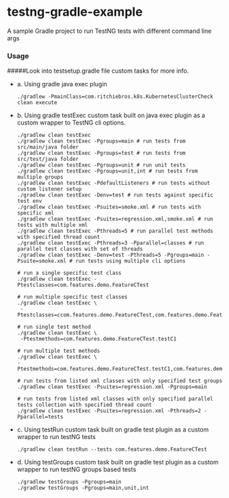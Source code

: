 # testng-gradle-example

A sample Gradle project to run TestNG tests with different command line args

### Usage

#####Look into testsetup.gradle file custom tasks for more info.
  
- a. Using gradle java exec plugin 
   ```
   ./gradlew -PmainClass=com.ritchiebros.k8s.KubernetesClusterCheck clean execute
   ```
- b. Using gradle testExec custom task built on java exec plugin as a custom wrapper to TestNG cli options. 
   ```
   ./gradlew clean testExec
   ./gradlew clean testExec -Pgroups=main # run tests from src/main/java folder
   ./gradlew clean testExec -Pgroups=test # run tests from src/test/java folder
   ./gradlew clean testExec -Pgroups=unit # run unit tests
   ./gradlew clean testExec -Pgroups=unit,int # run tests from multiple groups
   ./gradlew clean testExec -PdefaultListeners # run tests without custom listener setup
   ./gradlew clean testExec -Denv=test # run tests against specific test env
   ./gradlew clean testExec -Psuites=smoke.xml # run tests with specific xml
   ./gradlew clean testExec -Psuites=regression.xml,smoke.xml # run tests with multiple xml 
   ./gradlew clean testExec -Pthreads=5 # run parallel test methods with specified thread count
   ./gradlew clean testExec -Pthreads=3 -Pparallel=classes # run parallel test classes with set of threads 
   ./gradlew clean testExec -Denv=test -Pthreads=5 -Pgroups=main -Psuite=smoke.xml # run tests using multiple cli options

   # run a single specific test class
   ./gradlew clean testExec -Ptestclasses=com.features.demo.FeatureCTest
   
   # run multiple specific test classes
   ./gradlew clean testExec \
    -Ptestclasses=ccom.features.demo.FeatureCTest,com.features.demo.FeatureATest
   
   # run single test method
   ./gradlew clean testExec \
    -Ptestmethods=com.features.demo.FeatureCTest.testC1
   
   # run multiple test methods
   ./gradlew clean testExec \
   -Ptestmethods=com.features.demo.FeatureCTest.testC1,com.features.demo.FeatureATest.testA2

   # run tests from listed xml classes with only specified test groups
   ./gradlew clean testExec -Psuites=regression.xml -Pgroups=main
   
   # run tests from listed xml classes with only specified parallel tests collection with specified thread count
   ./gradlew clean testExec -Psuites=regression.xml -Pthreads=2 -Pparallel=tests   
   ```
- c. Using testRun custom task built on gradle test plugin as a custom wrapper to run testNG tests
   ```
   ./gradlew clean testRun --tests com.features.demo.FeatureCTest
   ```
- d. Using testGroups custom task built on gradle test plugin as a custom wrapper to run testNG groups based tests
   ```
   ./gradlew testGroups -Pgroups=main
   ./gradlew testGroups -Pgroups=main,unit,int
   ```
